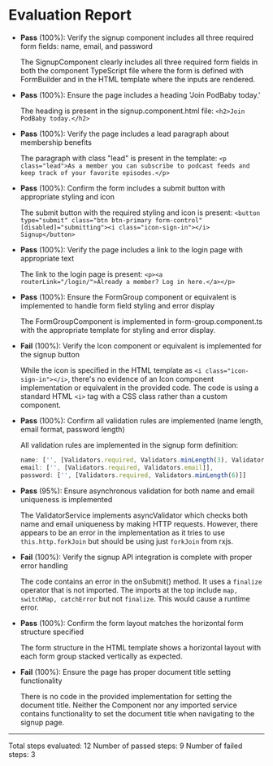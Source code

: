 # Evaluation Report

- **Pass** (100%): Verify the signup component includes all three required form fields: name, email, and password
  
  The SignupComponent clearly includes all three required form fields in both the component TypeScript file where the form is defined with FormBuilder and in the HTML template where the inputs are rendered.

- **Pass** (100%): Ensure the page includes a heading 'Join PodBaby today.'
  
  The heading is present in the signup.component.html file: `<h2>Join PodBaby today.</h2>`

- **Pass** (100%): Verify the page includes a lead paragraph about membership benefits
  
  The paragraph with class "lead" is present in the template: `<p class="lead">As a member you can subscribe to podcast feeds and keep track of your favorite episodes.</p>`

- **Pass** (100%): Confirm the form includes a submit button with appropriate styling and icon
  
  The submit button with the required styling and icon is present: `<button type="submit" class="btn btn-primary form-control" [disabled]="submitting"><i class="icon-sign-in"></i> Signup</button>`

- **Pass** (100%): Verify the page includes a link to the login page with appropriate text
  
  The link to the login page is present: `<p><a routerLink="/login/">Already a member? Log in here.</a></p>`

- **Pass** (100%): Ensure the FormGroup component or equivalent is implemented to handle form field styling and error display
  
  The FormGroupComponent is implemented in form-group.component.ts with the appropriate template for styling and error display.

- **Fail** (100%): Verify the Icon component or equivalent is implemented for the signup button
  
  While the icon is specified in the HTML template as `<i class="icon-sign-in"></i>`, there's no evidence of an Icon component implementation or equivalent in the provided code. The code is using a standard HTML `<i>` tag with a CSS class rather than a custom component.

- **Pass** (100%): Confirm all validation rules are implemented (name length, email format, password length)
  
  All validation rules are implemented in the signup form definition:
  ```typescript
  name: ['', [Validators.required, Validators.minLength(3), Validators.maxLength(60)]],
  email: ['', [Validators.required, Validators.email]],
  password: ['', [Validators.required, Validators.minLength(6)]]
  ```

- **Pass** (95%): Ensure asynchronous validation for both name and email uniqueness is implemented
  
  The ValidatorService implements asyncValidator which checks both name and email uniqueness by making HTTP requests. However, there appears to be an error in the implementation as it tries to use `this.http.forkJoin` but should be using just `forkJoin` from rxjs.

- **Fail** (100%): Verify the signup API integration is complete with proper error handling
  
  The code contains an error in the onSubmit() method. It uses a `finalize` operator that is not imported. The imports at the top include `map, switchMap, catchError` but not `finalize`. This would cause a runtime error.

- **Pass** (100%): Confirm the form layout matches the horizontal form structure specified
  
  The form structure in the HTML template shows a horizontal layout with each form group stacked vertically as expected.

- **Fail** (100%): Ensure the page has proper document title setting functionality
  
  There is no code in the provided implementation for setting the document title. Neither the Component nor any imported service contains functionality to set the document title when navigating to the signup page.

---

Total steps evaluated: 12
Number of passed steps: 9
Number of failed steps: 3